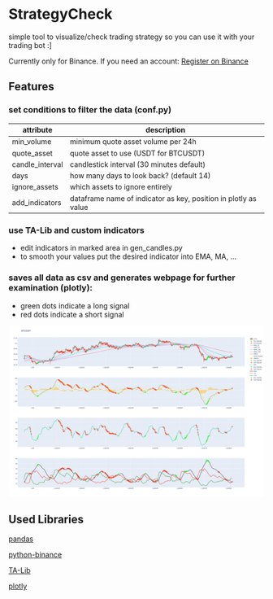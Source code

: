 # StrategyCheck

simple tool to visualize/check trading strategy so you can use it with your trading bot :]

Currently only for Binance. If you need an account:
[Register on Binance](https://www.binance.com/en/register?ref=23830900)

## Features

### set conditions to filter the data (conf.py)

| attribute | description |
|-----------|-------------|
| min_volume | minimum quote asset volume per 24h |
| quote_asset | quote asset to use (USDT for BTCUSDT)|
| candle_interval | candlestick interval (30 minutes default) |
| days | how many days to look back? (default 14) |
| ignore_assets | which assets to ignore entirely |
| add_indicators | dataframe name of indicator as key, position in plotly as value |

### use TA-Lib and custom indicators

- edit indicators in marked area in gen_candles.py
- to smooth your values put the desired indicator into EMA, MA, ...

### saves all data as csv and generates webpage for further examination (plotly):
- green dots indicate a long signal
- red dots indicate a short signal

![alt text](charts/BTCUSDT.png "BTCUSDT example")


## Used Libraries

[pandas](https://github.com/pandas-dev/pandas)

[python-binance](https://github.com/sammchardy/python-binance)

[TA-Lib](https://github.com/mrjbq7/ta-lib)

[plotly](https://github.com/plotly/plotly.py)
